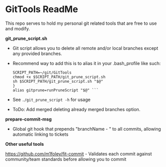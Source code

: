 # GitTools ReadMe

This repo serves to hold my personal git related tools that are free to use and modify.

__git_prune_script.sh__

  * Git script allows you to delete all remote and/or local branches except any provided branches.

  * Recommend way to add this is to alias it in your .bash_profile like such:

      ``` runPruneScript() {
      SCRIPT_PATH=~/git/GitTools
      chmod +x $SCRIPT_PATH/git_prune_script.sh
      sh $SCRIPT_PATH/git_prune_script.sh "$@"
      }
      alias gitprune=runPruneScript "$@" ```

  * See ```./git_prune_script -h``` for usage

  * ToDo: Add merged deleting already merged branches option.
  
__prepare-commit-msg__

  * Global git hook that prepends "branchName - " to all commits, allowing automatic linking to tickets

__Other useful tools__

  https://github.com/m1foley/fit-commit - Validates each commit against community/team standards before allowing you to commit
